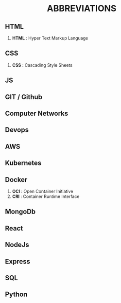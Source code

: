 <h1 align="center">ABBREVIATIONS</h1>

<h2>HTML</h2>

1. **HTML** : Hyper Text Markup Language

<h2>CSS</h2>

1. **CSS** : Cascading Style Sheets

<h2>JS</h2>

<h2>GIT / Github</h2>

<h2>Computer Networks</h2>

<h2>Devops</h2>

<h2>AWS</h2>

<h2>Kubernetes</h2>

<h2>Docker</h2>
 
 1. **OCI**  : Open Container Initiative
 2. **CRI**  : Container Runtime Interface

<h2>MongoDb</h2>

<h2>React</h2>

<h2>NodeJs</h2>

<h2>Express</h2>

<h2>SQL</h2>

<h2>Python</h2>
